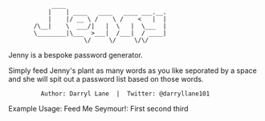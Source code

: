                 ____
               |    | ____   ____   ____ ___.__.
               |    |/ __ \ /    \ /    <   |  |
           /\__|    \  ___/|   |  \   |  \___  |
           \________|\___  >___|  /___|  / ____|
                         \/     \/     \/\/
 Jenny is a bespoke password generator.

 Simply feed Jenny's plant as many words as you like seporated by a
 space and she will spit out a password list based on those words.

             Author: Darryl Lane  |  Twitter: @darryllane101

 Example Usage:
              Feed Me Seymour!: First second third
